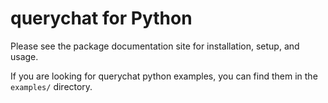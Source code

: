 # querychat for Python

Please see the package documentation site for installation, setup, and usage.

If you are looking for querychat python examples,
you can find them in the `examples/` directory.
